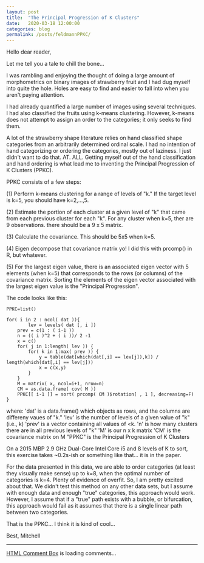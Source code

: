 ```yaml
---
layout: post
title:  "The Principal Progression of K Clusters"
date:   2020-03-18 12:00:00
categories: blog
permalink: /posts/feldmannPPKC/
---
```

Hello dear reader,

Let me tell you a tale to chill the bone...

I was rambling and enjoying the thought of doing a large amount of morphometrics on binary images of strawberry fruit and I had dug myself into quite the hole. Holes are easy to find and easier to fall into when you aren't paying attention.

I had already quantified a large number of images using several techniques. I had also classified the fruits using k-means clustering. However, k-means does not attempt to assign an order to the categories; it only seeks to find them.

A lot of the strawberry shape literature relies on hand classified shape categories from an arbitrarily determined ordinal scale. I had no intention of hand categorizing or ordering the categories, mostly out of laziness. I just didn't want to do that. AT. ALL. Getting myself out of the hand classification and hand ordering is what lead me to inventing the Principal Progression of K Clusters (PPKC).

PPKC consists of a few steps:

(1) Perform k-means clustering for a range of levels of "k." If the target level is k=5, you should have k=2,...,5.

(2) Estimate the portion of each cluster at a given level of "k" that came from each previous cluster for each "k". For any cluster when k=5, ther are 9 observations. there should be a 9 x 5 matrix.

(3) Calculate the covariance. This should be 5x5 when k=5.

(4) Eigen decompose that covariance matrix yo! I did this with prcomp() in R, but whatever.

(5) For the largest eigen value, there is an associated eigen vector with 5 elements (when k=5) that corresponds to the rows (or columns) of the covariance matrix. Sorting the elements of the eigen vector associated with the largest eigen value is the "Principal Progression".

The code looks like this:

    PPKC=list()

    for( i in 2 : ncol( dat )){
            lev = levels( dat [, i ])
        prev = c(1 : ( i-1 ))
        n = (( i )^2 + ( i ))/ 2 -1
        x = c()
        for( j in 1:length( lev )) {
            for( k in 1:max( prev )) {
                y = table(dat[which(dat[,i] == lev[j]),k]) / length(which(dat[,i] == lev[j]))
                x = c(x,y)
            } 
        }
        M = matrix( x, ncol=i+1, nrow=n)
        CM = as.data.frame( cov( M ))
        PPKC[[ i-1 ]] = sort( prcomp( CM )$rotation[ , 1 ], decreasing=F)
    }

where:
'dat' is a data.frame() which objects as rows, and the columns are differeny vaues of "k."
'lev' is the number of levels of a given value of "k" (i.e., k)
'prev' is a vector containing all values of <k.
'n' is how many clusters there are in all previous levels of "k"
'M' is our n x k matrix
'CM' is the covariance matrix on M
"PPKC" is the Principal Progression of K Clusters 

On a 2015 MBP 2.9 GHz Dual-Core Intel Core i5 and 8 levels of K to sort, this exercise takes ~0.2s-ish or something like that... it is in the paper.

For the data presented in this data, we are able to order categories (at least they visually make sense) up to k=8, when the optimal number of categories is k=4. Plenty of evidence of overfit. So, I am pretty excited about that. We didn't test this method on any other data sets, but I assume with enough data and enough "true" categories, this approach would work.  However, I assume that if a "true" path exists with a bubble, or bifurcation, this approach would fail as it assumes that there is a single linear path between two categories.

That is the PPKC... I think it is kind of cool...

Best,
Mitchell



<div>
<hr>
<!-- begin wwww.htmlcommentbox.com -->
 <div id="HCB_comment_box"><a href="http://www.htmlcommentbox.com">HTML Comment Box</a> is loading comments...</div>
 <link rel="stylesheet" type="text/css" href="https://www.htmlcommentbox.com/static/skins/bootstrap/twitter-bootstrap.css?v=0" />
 <script type="text/javascript" id="hcb"> /*<!--*/ if(!window.hcb_user){hcb_user={};} (function(){var s=document.createElement("script"), l=hcb_user.PAGE || (""+window.location).replace(/'/g,"%27"), h="https://www.htmlcommentbox.com";s.setAttribute("type","text/javascript");s.setAttribute("src", h+"/jread?page="+encodeURIComponent(l).replace("+","%2B")+"&mod=%241%24wq1rdBcg%24PA2uM8eZu8ahjVeJqACBr%2F"+"&opts=16862&num=10&ts=1582326793394");if (typeof s!="undefined") document.getElementsByTagName("head")[0].appendChild(s);})(); /*-->*/ </script>
<!-- end www.htmlcommentbox.com -->
</div>
